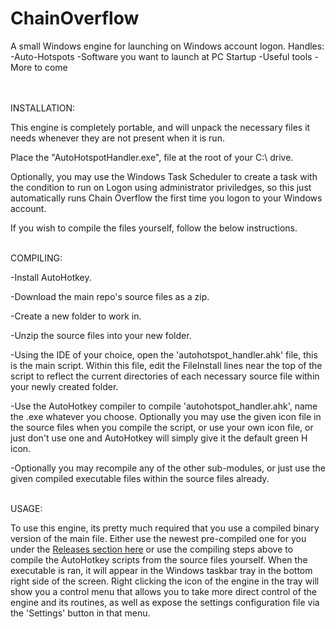 # ChainOverflow
A small Windows engine for launching on Windows account logon.
Handles:
-Auto-Hotspots
-Software you want to launch at PC Startup
-Useful tools
-More to come
<br><br><br>


INSTALLATION:

This engine is completely portable, and will unpack the necessary files it needs whenever they are not present when it is run.

Place the "AutoHotspotHandler.exe", file at the root of your C:\ drive. 

Optionally, you may use the Windows Task Scheduler to create a task with the condition to run on Logon using administrator priviledges, so this just automatically runs Chain Overflow the first time you logon to your Windows account.

If you wish to compile the files yourself, follow the below instructions.

<br>
COMPILING:

-Install AutoHotkey.

-Download the main repo's source files as a zip.

-Create a new folder to work in.

-Unzip the source files into your new folder.

-Using the IDE of your choice, open the 'autohotspot_handler.ahk' file, this is the main script. Within this file, edit the FileInstall lines near the top of the script to reflect the current directories of each necessary source file within your newly created folder.

-Use the AutoHotkey compiler to compile 'autohotspot_handler.ahk', name the .exe whatever you choose. Optionally you may use the given icon file in the source files when you compile the script, or use your own icon file, or just don't use one and AutoHotkey will simply give it the default green H icon.

-Optionally you may recompile any of the other sub-modules, or just use the given compiled executable files within the source files already.

<br>
USAGE:

To use this engine, its pretty much required that you use a compiled binary version of the main file. Either use the newest pre-compiled one for you under the [Releases section here](https://github.com/A-gent/ChainOverflow/releases) or use the compiling steps above to compile the AutoHotkey scripts from the source files yourself.
When the executable is ran, it will appear in the Windows taskbar tray in the bottom right side of the screen. Right clicking the icon of the engine in the tray will show you a control menu that allows you to take more direct control of the engine and its routines, as well as expose the settings configuration file via the 'Settings' button in that menu.
